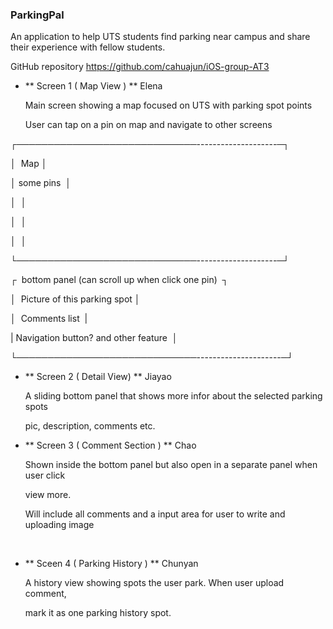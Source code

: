 

### ParkingPal

An application to help UTS students find parking near campus and share their experience with fellow students.

GitHub repository
https://github.com/cahuajun/iOS-group-AT3


- ** Screen 1 ( Map View ) ** Elena

    Main screen showing a map focused on UTS with parking spot points

    User can tap on a pin on map and navigate to other screens

┌─────────────────────────────--------------------─┐

│            Map                                   │

│                 some pins                        │

│                                                  │

│                                                  │

│                                                  │

└─────────────────────────────--------------------─┘

┌  bottom panel (can scroll up when click one pin)  ┐

│      Picture of this parking spot                 │

│      Comments list                                |

|       Navigation button? and other feature        │

└─────────────────────────────---------------------─┘

- ** Screen 2 ( Detail View) ** Jiayao

    A sliding bottom panel that shows more infor about the selected parking spots

    pic, description, comments etc.



- ** Screen 3 ( Comment Section ) ** Chao

    Shown inside the bottom panel but also open in a separate panel when user click

    view more.

    Will include all comments and a input area for user to write and uploading image

    

- ** Sceen 4 ( Parking History ) ** Chunyan

    A history view showing spots the user park. When user upload comment,

    mark it as one parking history spot.


    

